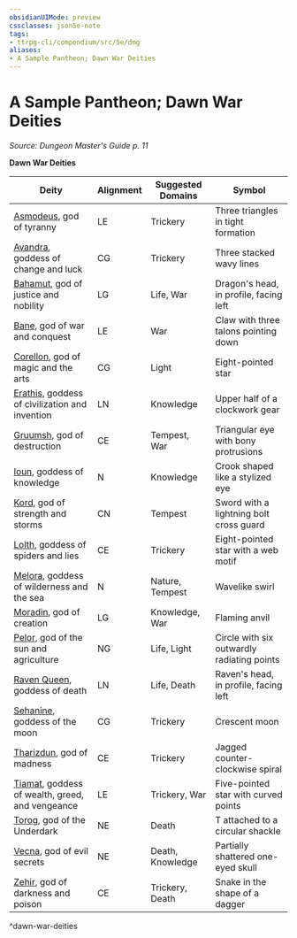 ```yaml
---
obsidianUIMode: preview
cssclasses: json5e-note
tags:
- ttrpg-cli/compendium/src/5e/dmg
aliases:
- A Sample Pantheon; Dawn War Deities
---
```

# A Sample Pantheon; Dawn War Deities
*Source: Dungeon Master's Guide p. 11* 

**Dawn War Deities**

| Deity | Alignment | Suggested Domains | Symbol |
|-------|-----------|-------------------|--------|
| [Asmodeus](/3-Mechanics/CLI/deities/dawn-war-asmodeus-dmg.md), god of tyranny | LE | Trickery | Three triangles in tight formation |
| [Avandra](/3-Mechanics/CLI/deities/dawn-war-avandra-dmg.md), goddess of change and luck | CG | Trickery | Three stacked wavy lines |
| [Bahamut](/3-Mechanics/CLI/deities/dawn-war-bahamut-dmg.md), god of justice and nobility | LG | Life, War | Dragon's head, in profile, facing left |
| [Bane](/3-Mechanics/CLI/deities/dawn-war-bane-dmg.md), god of war and conquest | LE | War | Claw with three talons pointing down |
| [Corellon](/3-Mechanics/CLI/deities/dawn-war-corellon-dmg.md), god of magic and the arts | CG | Light | Eight-pointed star |
| [Erathis](/3-Mechanics/CLI/deities/dawn-war-erathis-dmg.md), goddess of civilization and invention | LN | Knowledge | Upper half of a clockwork gear |
| [Gruumsh](/3-Mechanics/CLI/deities/dawn-war-gruumsh-dmg.md), god of destruction | CE | Tempest, War | Triangular eye with bony protrusions |
| [Ioun](/3-Mechanics/CLI/deities/dawn-war-ioun-dmg.md), goddess of knowledge | N | Knowledge | Crook shaped like a stylized eye |
| [Kord](/3-Mechanics/CLI/deities/dawn-war-kord-dmg.md), god of strength and storms | CN | Tempest | Sword with a lightning bolt cross guard |
| [Lolth](/3-Mechanics/CLI/deities/dawn-war-lolth-dmg.md), goddess of spiders and lies | CE | Trickery | Eight-pointed star with a web motif |
| [Melora](/3-Mechanics/CLI/deities/dawn-war-melora-dmg.md), goddess of wilderness and the sea | N | Nature, Tempest | Wavelike swirl |
| [Moradin](/3-Mechanics/CLI/deities/dawn-war-moradin-dmg.md), god of creation | LG | Knowledge, War | Flaming anvil |
| [Pelor](/3-Mechanics/CLI/deities/dawn-war-pelor-dmg.md), god of the sun and agriculture | NG | Life, Light | Circle with six outwardly radiating points |
| [Raven Queen](/3-Mechanics/CLI/deities/dawn-war-raven-queen-dmg.md), goddess of death | LN | Life, Death | Raven's head, in profile, facing left |
| [Sehanine](/3-Mechanics/CLI/deities/dawn-war-sehanine-dmg.md), goddess of the moon | CG | Trickery | Crescent moon |
| [Tharizdun](/3-Mechanics/CLI/deities/dawn-war-tharizdun-dmg.md), god of madness | CE | Trickery | Jagged counter-clockwise spiral |
| [Tiamat](/3-Mechanics/CLI/deities/dawn-war-tiamat-dmg.md), goddess of wealth, greed, and vengeance | LE | Trickery, War | Five-pointed star with curved points |
| [Torog](/3-Mechanics/CLI/deities/dawn-war-torog-dmg.md), god of the Underdark | NE | Death | T attached to a circular shackle |
| [Vecna](/3-Mechanics/CLI/deities/dawn-war-vecna-dmg.md), god of evil secrets | NE | Death, Knowledge | Partially shattered one-eyed skull |
| [Zehir](/3-Mechanics/CLI/deities/dawn-war-zehir-dmg.md), god of darkness and poison | CE | Trickery, Death | Snake in the shape of a dagger |
^dawn-war-deities